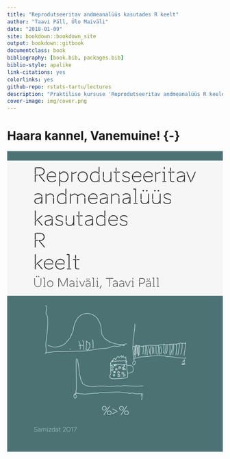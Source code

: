 ```yaml
--- 
title: "Reprodutseeritav andmeanalüüs kasutades R keelt"
author: "Taavi Päll, Ülo Maiväli"
date: "2018-01-09"
site: bookdown::bookdown_site
output: bookdown::gitbook
documentclass: book
bibliography: [book.bib, packages.bib]
biblio-style: apalike
link-citations: yes
colorlinks: yes
github-repo: rstats-tartu/lectures
description: "Praktilise kursuse 'Reprodutseeritav andmeanalüüs R keeles' materjalid."
cover-image: img/cover.png
---
```



# Haara kannel, Vanemuine! {-}

<img src="img/cover.png" style="display: block; margin: auto;" />


